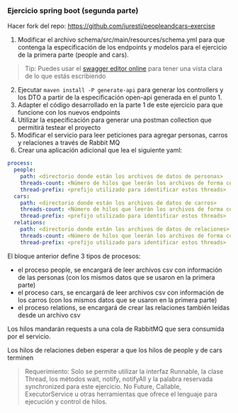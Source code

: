 ### Ejercicio spring boot (segunda parte)

Hacer fork del repo: https://github.com/iuresti/peopleandcars-exercise

1. Modificar el archivo schema/src/main/resources/schema.yml para que contenga la especificación de
   los endpoints y modelos para el ejercicio de la primera parte (people and cars).

> Tip: Puedes usar el [swagger editor online](https://editor.swagger.io/) para tener una vista clara
> de lo que estás escribiendo

2. Ejecutar `maven install -P generate-api` para generar los controllers y los DTO a partir de la
   especificación open-api generada en el punto 1.
3. Adapter el código desarrollado en la parte 1 de este ejercicio para que funcione con los nuevos
   endpoints
4. Utilizar la especificación para generar una postman collection que permitirá testear el proyecto
5. Modificar el servicio para leer peticiones para agregar personas, carros y relaciones a través de
   Rabbit MQ
6. Crear una aplicación adicional que lea el siguiente yaml:

```yaml
process:
  people:
    path: <directorio donde están los archivos de datos de personas>
    threads-count: <Número de hilos que leerán los archivos de forma concurrente>
    thread-prefix: <prefijo utilizado para identificar estos threads>
  cars:
    path: <directorio donde están los archivos de datos de carros>
    threads-count: <Número de hilos que leerán los archivos de forma concurrente>
    thread-prefix: <prefijo utilizado para identificar estos threads>
  relations:
    path: <directorio donde están los archivos de datos de relaciones>
    threads-count: <Número de hilos que leerán los archivos de forma concurrente>
    thread-prefix: <prefijo utilizado para identificar estos threads>
```

El bloque anterior define 3 tipos de procesos:

- el proceso people, se encargará de leer archivos csv con información de las personas (con los
  mismos datos que se usaron en la primera parte)
- el proceso cars, se encargará de leer archivos csv con información de los carros (con los
  mismos datos que se usaron en la primera parte)
- el proceso relations, se encargará de crear las relaciones también leídas desde un archivo csv

Los hilos mandarán requests a una cola de RabbitMQ que sera consumida por el servicio.

Los hilos de relaciones deben esperar a que los hilos de people y de cars terminen


> Requerimiento: Solo se permite utilizar la interfaz Runnable, la clase Thread, los métodos wait,
> notify, notifyAll y la palabra reservada synchronized para este ejercicio. No Future, Callable,
> ExecutorService u otras herramientas que ofrece el lenguaje para ejecución y control de hilos. 



